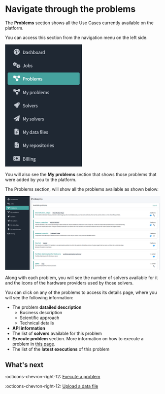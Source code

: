 # Navigate through the problems

The **Problems** section shows all the Use Cases currently available on the platform.

You can access this section from the navigation menu on the left side.

![Platform navigation menu](../images/platform-menu-problems.png)

You will also see the **My problems** section that shows those problems that were added by you to the platform.

The Problems section, will show all the problems available as shown below:

![Problems list](../images/platform-problems-list.png)

Along with each problem, you will see the number of solvers available for it and the icons of the hardware providers used by those solvers.

You can click on any of the problems to access its details page, where you will see the following information:

* The problem **datailed description**
    * Business description
    * Scientific approach
    * Technical details
* **API information**
* The list of **solvers** available for this problem
* **Execute problem** section. More information on how to execute a problem in [this page](launch-job-dashboard.md).
* The list of the **latest executions** of this problem

## What's next

:octicons-chevron-right-12: [Execute a problem](launch-job-dashboard.md)

:octicons-chevron-right-12: [Upload a data file](upload-data-file.md)

